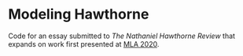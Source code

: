 # Modeling Hawthorne
Code for an essay submitted to *The Nathaniel Hawthorne Review* that expands on work first presented at [MLA 2020](https://mla2020.zerista.com/event/member/629570).

